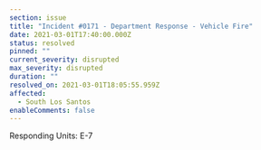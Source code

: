 ```yaml
---
section: issue
title: "Incident #0171 - Department Response - Vehicle Fire"
date: 2021-03-01T17:40:00.000Z
status: resolved
pinned: ""
current_severity: disrupted
max_severity: disrupted
duration: ""
resolved_on: 2021-03-01T18:05:55.959Z
affected:
  - South Los Santos
enableComments: false
---
```



Responding Units: E-7